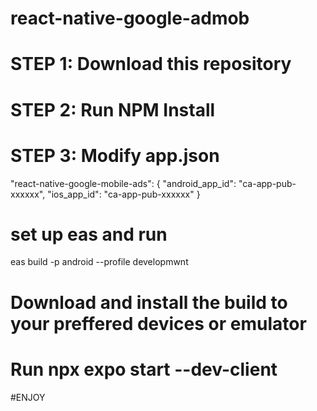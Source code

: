 # react-native-google-admob
# STEP 1: Download this repository
# STEP 2: Run NPM Install
# STEP 3:  Modify app.json  
"react-native-google-mobile-ads": {
      "android_app_id": "ca-app-pub-xxxxxx",
      "ios_app_id": "ca-app-pub-xxxxxx"
    }
# set up eas and run
eas build -p android --profile developmwnt

# Download and install the build to your preffered devices or emulator
# Run npx expo start --dev-client

#ENJOY
